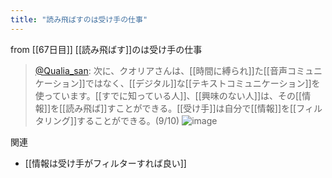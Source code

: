 ```yaml
---
title: "読み飛ばすのは受け手の仕事"
---
```


from [[67日目]]
[[読み飛ばす]]のは受け手の仕事
> [@Qualia_san](https://twitter.com/Qualia_san/status/1615682638735605762?s=20&t=d1P1BFf3fFZnsz3HHIue7A): 次に、クオリアさんは、[[時間に縛られ]]た[[音声コミュニケーション]]ではなく、[[デジタル]]な[[テキストコミュニケーション]]を使っています。[[すでに知っている人]]、[[興味のない人]]は、その[[情報]]を[[読み飛ば]]すことができる。[[受け手]]は自分で[[情報]]を[[フィルタリング]]することができる。(9/10)
> ![image](https://pbs.twimg.com/media/FmwOqyxaYAYSKfP.png)

関連
- [[情報は受け手がフィルターすれば良い]]
